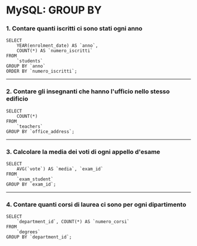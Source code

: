 # MySQL: GROUP BY

### 1. Contare quanti iscritti ci sono stati ogni anno

```
SELECT
    YEAR(enrolment_date) AS `anno`,
    COUNT(*) AS `numero_iscritti`
FROM
    `students`
GROUP BY `anno`
ORDER BY `numero_iscritti`;
```

---

### 2. Contare gli insegnanti che hanno l'ufficio nello stesso edificio

```
SELECT
    COUNT(*)
FROM
    `teachers`
GROUP BY `office_address`;
```

---

### 3. Calcolare la media dei voti di ogni appello d'esame

```
SELECT
    AVG(`vote`) AS `media`, `exam_id`
FROM
    `exam_student`
GROUP BY `exam_id`;
```

---

### 4. Contare quanti corsi di laurea ci sono per ogni dipartimento

```
SELECT
    `department_id`, COUNT(*) AS `numero_corsi`
FROM
    `degrees`
GROUP BY `department_id`;
```
